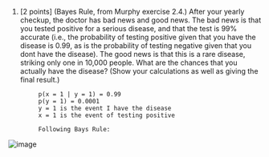 1. [2 points] (Bayes Rule, from Murphy exercise 2.4.) After your yearly checkup, the doctor has bad news and
good news. The bad news is that you tested positive for a serious disease, and that the test is 99% accurate
(i.e., the probability of testing positive given that you have the disease is 0.99, as is the probability of testing
negative given that you dont have the disease). The good news is that this is a rare disease, striking only one
in 10,000 people. What are the chances that you actually have the disease? (Show your calculations as well as
giving the final result.)

            p(x = 1 | y = 1) = 0.99
            p(y = 1) = 0.0001
            y = 1 is the event I have the disease
            x = 1 is the event of testing positive

            Following Bays Rule:

![image](https://user-images.githubusercontent.com/16582383/136335845-7d9954d8-20f9-4363-8261-ac7af3784b94.png)




